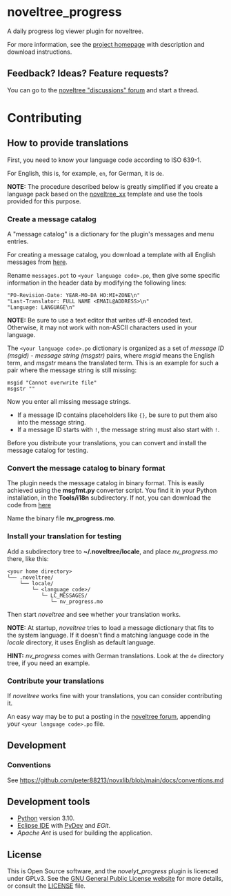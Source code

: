 # noveltree_progress

A daily progress log viewer plugin for noveltree.

For more information, see the [project homepage](https://peter88213.github.io/noveltree_progress) with description and download instructions.

## Feedback? Ideas? Feature requests?

You can go to the [noveltree "discussions" forum](https://github.com/peter88213/noveltree/discussions) and start a thread.

# Contributing

## How to provide translations

First, you need to know your language code according to ISO 639-1.

For English, this is, for example, `en`, for German, it is `de`.

**NOTE:** The procedure described below is greatly simplified if you create a language pack based on the [noveltree_xx](https://github.com/peter88213/noveltree_xx) template and use the tools provided for this purpose. 

### Create a message catalog

A "message catalog" is a dictionary for the plugin's messages and menu entries.

For creating a message catalog, you download a template with all English messages from [here](https://github.com/peter88213/noveltree_progress/blob/main/i18n/messages.pot). 


Rename `messages.pot` to `<your language code>.po`, then give some specific information in the header data by modifying the following lines:

```
"PO-Revision-Date: YEAR-MO-DA HO:MI+ZONE\n"
"Last-Translator: FULL NAME <EMAIL@ADDRESS>\n"
"Language: LANGUAGE\n"
```

**NOTE:** Be sure to use a text editor that writes utf-8 encoded text. Otherwise, it may not work with non-ASCII characters used in your language.

The  `<your language code>.po` dictionary is organized as a set of *message ID (msgid)* - *message string (msgstr)* pairs, where *msgid* means the English term, and *msgstr* means the translated term. This is an example for such a pair where the message string is still missing:

```
msgid "Cannot overwrite file"
msgstr ""
```

Now you enter all missing message strings. 
- If a message ID contains placeholders like `{}`, be sure to put them also into the message string.  
- If a message ID starts with `!`, the message string must also start with `!`. 

Before you distribute your translations, you can convert and install the message catalog for testing. 

### Convert the message catalog to binary format

The plugin needs the message catalog in binary format. This is easily achieved using the **msgfmt.py** converter script. 
You find it in your Python installation, in the **Tools/i18n** subdirectory. If not, you can download the code from [here](https://github.com/python/cpython/blob/main/Tools/i18n/msgfmt.py)

Name the binary file **nv_progress.mo**. 


### Install your translation for testing

Add a subdirectory tree to **~/.noveltree/locale**, and place *nv_progress.mo* there, like this:

```
<your home directory>
└── .noveltree/
    └── locale/
        └─ <language code>/
           └─ LC_MESSAGES/
              └─ nv_progress.mo
```

Then start *noveltree* and see whether your translation works. 

**NOTE:** At startup, *noveltree* tries to load a message dictionary that fits to the system language. If it doesn't find a matching language code in the *locale* directory, it uses English as default language. 

**HINT:** *nv_progress* comes with German translations. Look at the `de` directory tree, if you need an example. 


### Contribute your translations

If *noveltree* works fine with your translations, you can consider contributing it. 

An easy way may be to put a posting in the [noveltree forum](https://github.com/peter88213/noveltree/discussions), appending your  `<your language code>.po` file. 



## Development

### Conventions

See https://github.com/peter88213/novxlib/blob/main/docs/conventions.md

## Development tools

- [Python](https://python.org) version 3.10.
- [Eclipse IDE](https://eclipse.org) with [PyDev](https://pydev.org) and *EGit*.
- *Apache Ant* is used for building the application.

## License

This is Open Source software, and the *novelyt_progress* plugin is licenced under GPLv3. See the
[GNU General Public License website](https://www.gnu.org/licenses/gpl-3.0.en.html) for more
details, or consult the [LICENSE](https://github.com/peter88213/noveltree_progress/blob/main/LICENSE) file.

